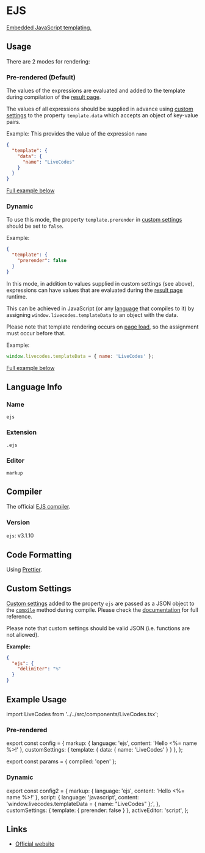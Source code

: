 # EJS

[Embedded JavaScript templating.](https://ejs.co/)

## Usage

There are 2 modes for rendering:

### Pre-rendered (Default)

The values of the expressions are evaluated and added to the template during compilation of the [result page](../features/result.html.md).

The values of all expressions should be supplied in advance using [custom settings](../advanced/custom-settings.html.md) to the property `template.data` which accepts an object of key-value pairs.

Example: This provides the value of the expression `name`

```json title="Custom Settings"
{
  "template": {
    "data": {
      "name": "LiveCodes"
    }
  }
}
```

[Full example below](#pre-rendered)

### Dynamic

To use this mode, the property `template.prerender` in [custom settings](../advanced/custom-settings.html.md) should be set to `false`.

Example:

```json title="Custom Settings"
{
  "template": {
    "prerender": false
  }
}
```

In this mode, in addition to values supplied in custom settings (see above), expressions can have values that are evaluated during the [result page](../features/result.html.md) runtime.

This can be achieved in JavaScript (or any [language](../languages/index.html.md) that compiles to it) by assigning `window.livecodes.templateData` to an object with the data.

Please note that template rendering occurs on [page load](https://developer.mozilla.org/en-US/docs/Web/API/Window/load_event), so the assignment must occur before that.

Example:

```js title="Script Editor (JS)"
window.livecodes.templateData = { name: 'LiveCodes' };
```

[Full example below](#dynamic-1)

## Language Info

### Name

`ejs`

### Extension

`.ejs`

### Editor

`markup`

## Compiler

The official [EJS compiler](https://www.npmjs.com/package/ejs).

### Version

`ejs`: v3.1.10

## Code Formatting

Using [Prettier](https://prettier.io/).

## Custom Settings

[Custom settings](../advanced/custom-settings.html.md) added to the property `ejs` are passed as a JSON object to the [`compile`](https://ejs.co/#docs) method during compile. Please check the [documentation](https://ejs.co/#docs) for full reference.

Please note that custom settings should be valid JSON (i.e. functions are not allowed).

**Example:**

```json title="Custom Settings"
{
  "ejs": {
    "delimiter": "%"
  }
}
```

## Example Usage

import LiveCodes from '../../src/components/LiveCodes.tsx';

### Pre-rendered

export const config = {
  markup: { language: 'ejs', content: 'Hello <%= name %>!' },
  customSettings: { template: { data: { name: 'LiveCodes' } } },
};

export const params = { compiled: 'open' };

<LiveCodes config={config} params={params}></LiveCodes>

### Dynamic

export const config2 = {
  markup: { language: 'ejs', content: 'Hello <%= name %>!' },
  script: {
    language: 'javascript',
    content: 'window.livecodes.templateData = { name: "LiveCodes" };',
  },
  customSettings: { template: { prerender: false } },
  activeEditor: 'script',
};

<LiveCodes config={config2}></LiveCodes>

## Links

- [Official website](https://ejs.co/)